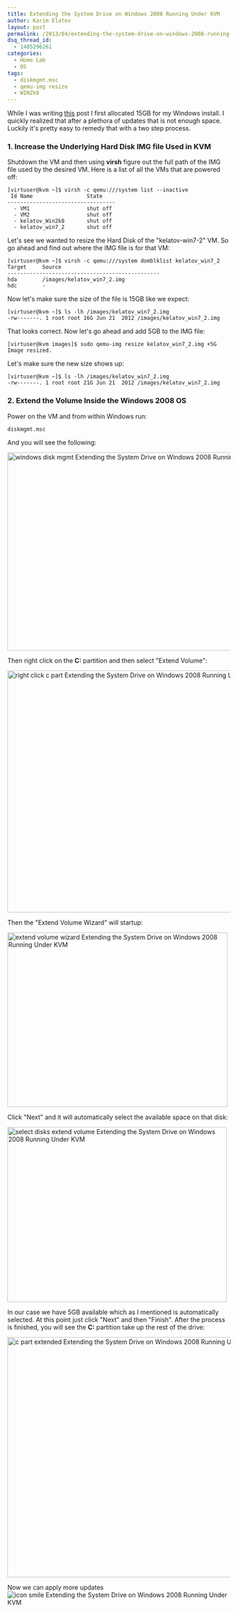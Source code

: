 ```yaml
---
title: Extending the System Drive on Windows 2008 Running Under KVM
author: Karim Elatov
layout: post
permalink: /2013/04/extending-the-system-drive-on-windows-2008-running-as-a-kvm-vm/
dsq_thread_id:
  - 1405296261
categories:
  - Home Lab
  - OS
tags:
  - diskmgmt.msc
  - qemu-img resize
  - WIN2k8
---
```

While I was writing <a href="http://virtuallyhyper.com/2013/04/deploying-a-test-windows-environment-in-a-kvm-infrastucture" onclick="javascript:_gaq.push(['_trackEvent','outbound-article','http://virtuallyhyper.com/2013/04/deploying-a-test-windows-environment-in-a-kvm-infrastucture']);">this</a> post I first allocated 15GB for my Windows install. I quickly realized that after a plethora of updates that is not enough space. Luckily it's pretty easy to remedy that with a two step process.

### 1. Increase the Underlying Hard Disk IMG file Used in KVM

Shutdown the VM and then using **virsh** figure out the full path of the IMG file used by the desired VM. Here is a list of all the VMs that are powered off:

    [virtuser@kvm ~]$ virsh -c qemu:///system list --inactive
     Id Name                 State
    ----------------------------------
      - VM1                  shut off
      - VM2                  shut off
      - kelatov_Win2k8       shut off
      - kelatov_win7_2       shut off
    

Let's see we wanted to resize the Hard Disk of the "kelatov-win7-2" VM. So go ahead and find out where the IMG file is for that VM:

    [virtuser@kvm ~]$ virsh -c qemu:///system domblklist kelatov_win7_2
    Target     Source
    ------------------------------------------------
    hda        /images/kelatov_win7_2.img
    hdc        -  
    

Now let's make sure the size of the file is 15GB like we expect:

    [virtuser@kvm ~]$ ls -lh /images/kelatov_win7_2.img
    -rw-------. 1 root root 16G Jun 21  2012 /images/kelatov_win7_2.img
    

That looks correct. Now let's go ahead and add 5GB to the IMG file:

    [virtuser@kvm images]$ sudo qemu-img resize kelatov_win7_2.img +5G
    Image resized.
    

Let's make sure the new size shows up:

    [virtuser@kvm ~]$ ls -lh /images/kelatov_win7_2.img
    -rw-------. 1 root root 21G Jun 21  2012 /images/kelatov_win7_2.img
    

### 2. Extend the Volume Inside the Windows 2008 OS

Power on the VM and from within Windows run:

    diskmgmt.msc
    

And you will see the following:

<a href="http://virtuallyhyper.com/wp-content/uploads/2013/04/windows_disk_mgmt.png" onclick="javascript:_gaq.push(['_trackEvent','outbound-article','http://virtuallyhyper.com/wp-content/uploads/2013/04/windows_disk_mgmt.png']);"><img src="http://virtuallyhyper.com/wp-content/uploads/2013/04/windows_disk_mgmt.png" alt="windows disk mgmt Extending the System Drive on Windows 2008 Running Under KVM" width="635" height="447" class="alignnone size-full wp-image-8058" title="Extending the System Drive on Windows 2008 Running Under KVM" /></a>

Then right click on the **C:** partition and then select "Extend Volume":

<a href="http://virtuallyhyper.com/wp-content/uploads/2013/04/right_click_c-part.png" onclick="javascript:_gaq.push(['_trackEvent','outbound-article','http://virtuallyhyper.com/wp-content/uploads/2013/04/right_click_c-part.png']);"><img src="http://virtuallyhyper.com/wp-content/uploads/2013/04/right_click_c-part.png" alt="right click c part Extending the System Drive on Windows 2008 Running Under KVM" width="637" height="546" class="alignnone size-full wp-image-8059" title="Extending the System Drive on Windows 2008 Running Under KVM" /></a>

Then the "Extend Volume Wizard" will startup:

<a href="http://virtuallyhyper.com/wp-content/uploads/2013/04/extend_volume_wizard.png" onclick="javascript:_gaq.push(['_trackEvent','outbound-article','http://virtuallyhyper.com/wp-content/uploads/2013/04/extend_volume_wizard.png']);"><img src="http://virtuallyhyper.com/wp-content/uploads/2013/04/extend_volume_wizard.png" alt="extend volume wizard Extending the System Drive on Windows 2008 Running Under KVM" width="497" height="394" class="alignnone size-full wp-image-8060" title="Extending the System Drive on Windows 2008 Running Under KVM" /></a>

Click "Next" and it will automatically select the available space on that disk:

<a href="http://virtuallyhyper.com/wp-content/uploads/2013/04/select_disks_extend_volume.png" onclick="javascript:_gaq.push(['_trackEvent','outbound-article','http://virtuallyhyper.com/wp-content/uploads/2013/04/select_disks_extend_volume.png']);"><img src="http://virtuallyhyper.com/wp-content/uploads/2013/04/select_disks_extend_volume.png" alt="select disks extend volume Extending the System Drive on Windows 2008 Running Under KVM" width="495" height="395" class="alignnone size-full wp-image-8061" title="Extending the System Drive on Windows 2008 Running Under KVM" /></a>

In our case we have 5GB available which as I mentioned is automatically selected. At this point just click "Next" and then "Finish". After the process is finished, you will see the **C:** partition take up the rest of the drive:

<a href="http://virtuallyhyper.com/wp-content/uploads/2013/04/c_part_extended.png" onclick="javascript:_gaq.push(['_trackEvent','outbound-article','http://virtuallyhyper.com/wp-content/uploads/2013/04/c_part_extended.png']);"><img src="http://virtuallyhyper.com/wp-content/uploads/2013/04/c_part_extended.png" alt="c part extended Extending the System Drive on Windows 2008 Running Under KVM" width="636" height="542" class="alignnone size-full wp-image-8062" title="Extending the System Drive on Windows 2008 Running Under KVM" /></a>

Now we can apply more updates <img src="http://virtuallyhyper.com/wp-includes/images/smilies/icon_smile.gif" alt="icon smile Extending the System Drive on Windows 2008 Running Under KVM" class="wp-smiley" title="Extending the System Drive on Windows 2008 Running Under KVM" /> 

